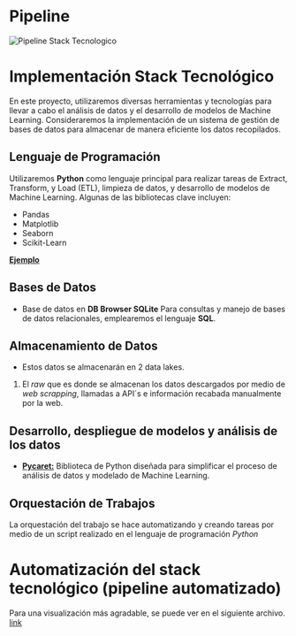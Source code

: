 # **Pipeline**
 
![Pipeline Stack Tecnologico](Pipeline_stack_tecnologico.png)





# Implementación Stack Tecnológico

En este proyecto, utilizaremos diversas herramientas y tecnologías para llevar a cabo el análisis de datos y el desarrollo de modelos de Machine Learning. Consideraremos la implementación de un sistema de gestión de bases de datos para almacenar de manera eficiente los datos recopilados.

## Lenguaje de Programación
Utilizaremos **Python** como lenguaje principal para realizar tareas de Extract, Transform, y Load (ETL), limpieza de datos, y desarrollo de modelos de Machine Learning. Algunas de las bibliotecas clave incluyen:
- Pandas
- Matplotlib
- Seaborn
- Scikit-Learn </n>

[**Ejemplo**](ejemplo.md)

## Bases de Datos
- Base de datos en **DB Browser SQLite**
Para consultas y manejo de bases de datos relacionales, emplearemos el lenguaje **SQL**. 

## Almacenamiento de Datos
- Estos datos se almacenarán en 2 data lakes. 
1) El *raw* que es donde se almacenan los datos descargados por medio de _web scrapping_, llamadas a API´s e información recabada manualmente por la web.

## Desarrollo, despliegue de modelos y análisis de los datos
- [**Pycaret:**](PYCARET.md) Biblioteca de Python diseñada para simplificar el proceso de análisis de datos y modelado de Machine Learning.


## Orquestación de Trabajos
La orquestación del trabajo se hace automatizando y creando tareas por medio de un script realizado en el lenguaje de programación *Python*


# Automatización del stack tecnológico (pipeline automatizado)
Para una visualización más agradable, se puede ver en el siguiente archivo. [link](pipeline_automatizado.md)
